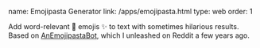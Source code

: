 name: Emojipasta Generator
link: /apps/emojipasta.html
type: web
order: 1

Add word-relevant 🤖 emojis ✨ to text with sometimes hilarious results. Based on [AnEmojipastaBot](https://github.com/Kevinpgalligan/EmojipastaBot), which I unleashed on Reddit a few years ago.
